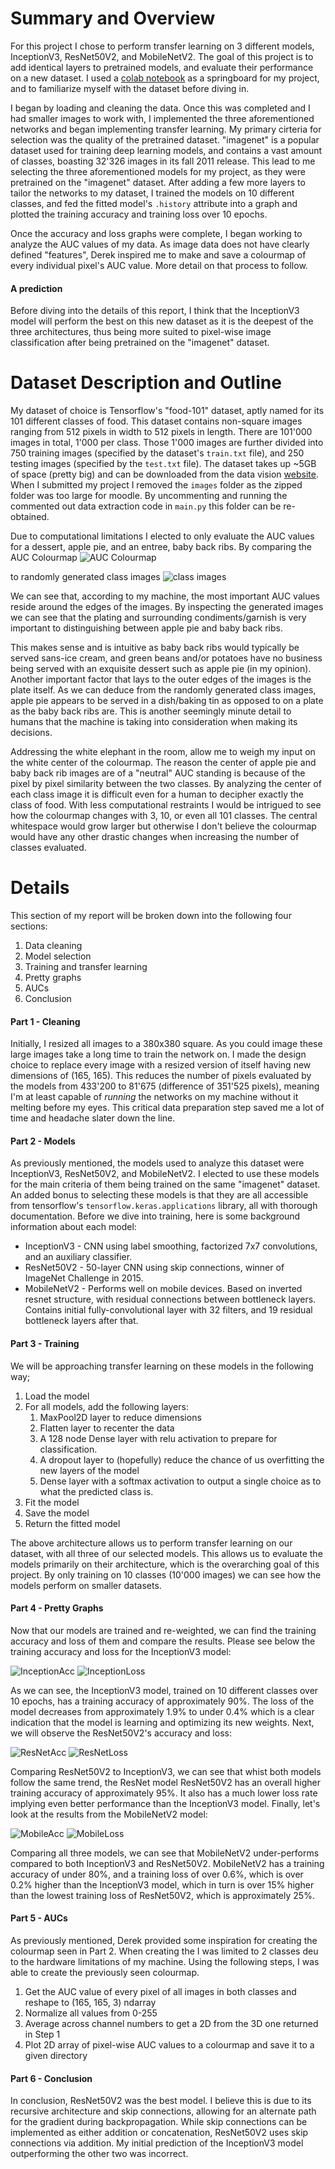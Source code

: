 # Summary and Overview

<p>

For this project I chose to perform transfer learning on 3 different models, InceptionV3, 
ResNet50V2, and MobileNetV2. The goal of this project is to add identical layers to pretrained models, and
evaluate their performance on a new dataset. I used a 
[colab notebook](https://colab.research.google.com/github/theimgclist/examples/blob/MultiClassTF2.0/community/en/multi_class_classification/food_classifier.ipynb) as a springboard for my 
project, and to familiarize myself with the dataset before diving in.
</p>
<p>
 
I began by loading and cleaning the data. Once this was completed and I had smaller images to work 
with, I implemented the three aforementioned networks and began implementing transfer learning.
My primary cirteria for selection was the quality of the pretrained dataset. "imagenet" is a popular dataset used for 
training deep learning models, and contains a vast amount of classes, boasting 32'326 images in its fall 2011
release. This lead to me selecting the three aforementioned models for my project, as they were pretrained
on the "imagenet" dataset. After adding a few more layers to tailor the networks to my dataset, I trained 
the models on 10 different classes, and fed the fitted model's ```.history``` attribute into a graph and 
plotted the training accuracy and training loss over 10 epochs.
</p>
<p>

Once the accuracy and loss graphs were complete, I began working to analyze the AUC values of my data.
As image data does not have clearly defined "features", Derek inspired me to make and save a colourmap of
every individual pixel's AUC value. More detail on that process to follow. 
</p>
<h4>
A prediction
</h4>
<p>

Before diving into the details of this report, I think that the InceptionV3 model will perform the best on 
this new dataset as it is the deepest of the three architectures, thus being more suited to pixel-wise image
classification after being pretrained on the "imagenet" dataset.
</p>

# Dataset Description and Outline

<p>

My dataset of choice is Tensorflow's "food-101" dataset, aptly named for its 101 different classes of food.
This dataset contains non-square images ranging from 512 pixels in width to 512 pixels in length. There are
101'000 images in total, 1'000 per class. Those 1'000 images are further divided into 750 training images 
(specified by the dataset's ```train.txt``` file), and 250 testing images (specified by the ```test.txt``` 
file). The dataset takes up ~5GB of space (pretty big) and can be downloaded from the data vision 
[website](http://data.vision.ee.ethz.ch/cvl/food-101.tar.gz). When I submitted my project I removed the 
```images``` folder as the zipped folder was too large for moodle. By uncommenting and running the 
commented out data extraction code in ```main.py``` this folder can be re-obtained.  
</p>
<p>

Due to computational limitations I elected to only evaluate the AUC values for a dessert, apple pie, and an
entree, baby back ribs. By comparing the AUC Colourmap ![AUC Colourmap](figs/AUCs%20AP%20and%20BBR.png) 
</p>
<p>

to randomly generated class images ![class images](figs/Random%20Class%20Images.png) 
</p>
<p>

We can see that, according to my machine, the most important AUC values reside around the edges of the images. 
By inspecting the generated images we can see that the plating and surrounding condiments/garnish is very important to 
distinguishing between apple pie and baby back ribs. 
</p>
<p>

This makes sense and is intuitive as baby back ribs would typically be served sans-ice cream, and green 
beans and/or potatoes have no business being served with an exquisite dessert such as apple pie (in my opinion).
Another important factor that lays to the outer edges of the images is the plate itself. As we can deduce
from the randomly generated class images, apple pie appears to be served in a dish/baking tin as opposed to
on a plate as the baby back ribs are. This is another seemingly minute detail to humans that the machine is
taking into consideration when making its decisions.  
</p>
<p>

Addressing the white elephant in the room, allow me to weigh my input on the white center of the colourmap. 
The reason the center of apple pie and baby back rib images are of a "neutral" AUC standing is because of
the pixel by pixel similarity between the two classes. By analyzing the center of each class image it is 
difficult even for a human to decipher exactly the class of food. With less computational restraints I 
would be intrigued to see how the colourmap changes with 3, 10, or even all 101 classes. The central
whitespace would grow larger but otherwise I don't believe the colourmap would have any other drastic
changes when increasing the number of classes evaluated.  
</p>

# Details

<p>

This section of my report will be broken down into the following four sections:
</p>
<ol>
    <li>
    Data cleaning
    </li>
    <li>
    Model selection
    </li>
    <li>
    Training and transfer learning
    </li>
    <li>
    Pretty graphs
    </li>
    <li>
    AUCs
    </li>
    <li>
    Conclusion
    </li>
</ol>

<h4>
Part 1 - Cleaning
</h4>
<p>

Initially, I resized all images to a 380x380 square. As you could image these large images take a long
time to train the network on. I made the design choice to replace every image with a resized version of
itself having new dimensions of (165, 165). This reduces the number of pixels evaluated by the models from
433'200 to 81'675 (difference of 351'525 pixels), meaning I'm at least capable of *running* the networks
on my machine without it melting before my eyes. This critical data preparation step saved me a lot of time
and headache slater down the line.
</p>

<h4>
Part 2 - Models
</h4>
<p>

As previously mentioned, the models used to analyze this dataset were InceptionV3, ResNet50V2, and MobileNetV2.
I elected to use these models for the main criteria of them being trained on the same "imagenet" dataset.
An added bonus to selecting these models is that they are all accessible from tensorflow's 
```tensorflow.keras.applications``` library, all with thorough documentation. Before we dive into training,
here is some background information about each model:
</p>
<ul>
    <li>
    InceptionV3 - CNN using label smoothing, factorized 7x7 convolutions, and an auxiliary classifier.
    </li>
    <li>
    ResNet50V2 - 50-layer CNN using skip connections, winner of ImageNet Challenge in 2015.
    </li>
    <li>
    MobileNetV2 - Performs well on mobile devices. Based on inverted resnet structure, with residual connections between bottleneck layers. Contains initial fully-convolutional layer with 32 filters, and 19 residual bottleneck layers after that.
    </li>
</ul>
<h4>
Part 3 - Training
</h4>
<p>

We will be approaching transfer learning on these models in the following way; 
</p>
<ol>
    <li>
    Load the model
    </li>
    <li>
    For all models, add the following layers:
        <ol>
            <li>
            MaxPool2D layer to reduce dimensions
            </li>
            <li>
            Flatten layer to recenter the data
            </li>
            <li>
            A 128 node Dense layer with relu activation to prepare for classification.
            </li>
            <li>
            A dropout layer to (hopefully) reduce the chance of us overfitting the new layers of the model 
            </li>
            <li>
            Dense layer with a softmax activation to output a single choice as to what the predicted class is.
            </li>
        </ol>
    </li>
    <li>
    Fit the model
    </li>
    <li>
    Save the model
    </li>
    <li>
    Return the fitted model
    </li>
</ol>
<p>

The above architecture allows us to perform transfer learning on our dataset, with all three of our 
selected models. This allows us to evaluate the models primarily on their architecture, which is the 
overarching goal of this project. By only training on 10 classes (10'000 images) we can see how the 
models perform on smaller datasets. 
</p>

<h4>
Part 4 - Pretty Graphs
</h4>
<p>

Now that our models are trained and re-weighted, we can find the training accuracy and loss of them and 
compare the results. Please see below the training accuracy and loss for the InceptionV3 model: 
</p>
<p>

![InceptionAcc](figs/inception_acc.png) ![InceptionLoss](figs/inception_loss.png)
</p>
<p>

As we can see, the InceptionV3 model, trained on 10 different classes over 10 epochs, has a training 
accuracy of approximately 90%. The loss of the model decreases from approximately 1.9% to under 0.4% which
is a clear indication that the model is learning and optimizing its new weights.
Next, we will observe the ResNet50V2's accuracy and loss:
</p>
<p>

![ResNetAcc](figs/resnet_acc.png) ![ResNetLoss](figs/resnet_loss.png)
</p>
<p>

Comparing ResNet50V2 to InceptionV3, we can see that whist both models follow the same trend, the ResNet 
model ResNet50V2 has an overall higher training accuracy of approximately 95%. It also has a much lower loss 
rate implying even better performance than the InceptionV3 model.
Finally, let's look at the results from the MobileNetV2 model:
</p>
<p>

![MobileAcc](figs/mobile_acc.png) ![MobileLoss](figs/mobile_loss.png)
</p>
<p>
Comparing all three models, we can see that MobileNetV2 under-performs compared to both InceptionV3 and 
ResNet50V2. MobileNetV2 has a training accuracy of under 80%, and a training loss of over 0.6%, which is
over 0.2% higher than the InceptionV3 model, which in turn is over 15% higher than the lowest training loss
of ResNet50V2, which is approximately 25%.
</p>

<h4>
Part 5 - AUCs
</h4>
<p>

As previously mentioned, Derek provided some inspiration for creating the colourmap seen in Part 2. When 
creating the I was limited to 2 classes deu to the hardware limitations of my machine. Using the following 
steps, I was able to create the previously seen colourmap.
</p>
<p>
<ol>
    <li>
    Get the AUC value of every pixel of all images in both classes and reshape to (165, 165, 3) ndarray
    </li>
    <li>
    Normalize all values from 0-255
    </li>
    <li>
    Average across channel numbers to get a 2D from the 3D one returned in Step 1
    </li>
    <li>
    Plot 2D array of pixel-wise AUC values to a colourmap and save it to a given directory
    </li>
</ol>

<h4>
Part 6 - Conclusion
</h4>

<p>
In conclusion, ResNet50V2 was the best model. I believe this is due to its recursive architecture and
skip connections, allowing for an alternate path for the gradient during backpropagation. While skip
connections can be implemented as either addition or concatenation, ResNet50V2 uses skip connections via
addition. My initial prediction of the InceptionV3 model outperforming the other two was incorrect.
</p>
